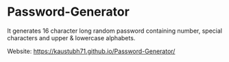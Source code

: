 # Password-Generator
It generates 16 character long random password containing number, special characters and upper & lowercase alphabets.

Website: https://kaustubh71.github.io/Password-Generator/
